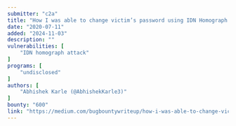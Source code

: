```yaml
---
submitter: "c2a"
title: "How I was able to change victim’s password using IDN Homograph Attack"
date: "2020-07-11"
added: "2024-11-03"
description: ""
vulnerabilities: [
    "IDN homograph attack"
]
programs: [
    "undisclosed"
]
authors: [
    "Abhishek Karle (@AbhishekKarle3)"
]
bounty: "600"
link: "https://medium.com/bugbountywriteup/how-i-was-able-to-change-victims-password-using-idn-homograph-attack-587111843aff"
---
```




